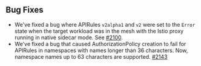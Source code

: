 ## Bug Fixes
- We've fixed a bug where APIRules `v2alpha1` and `v2` were set to the `Error` state when the target workload was in the mesh with the Istio proxy running in native sidecar mode. See [#2100](https://github.com/kyma-project/api-gateway/issues/2100).
- We've fixed a bug that caused AuthorizationPolicy creation to fail for APIRules in namespaces with names longer than 36 characters. Now, namespace names up to 63 characters are supported. [#2143](https://github.com/kyma-project/api-gateway/issues/2143)